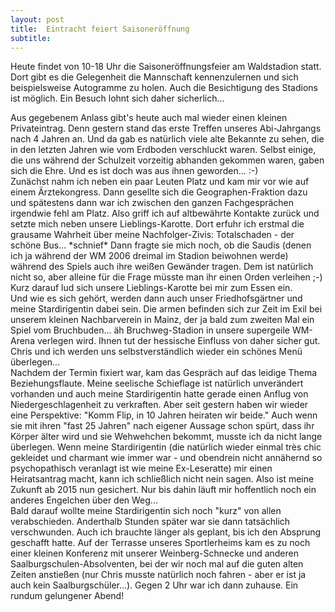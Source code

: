 ```yaml
---
layout: post
title:  Eintracht feiert Saisoneröffnung
subtitle:  
---
```


Heute findet von 10-18 Uhr die Saisoneröffnungsfeier am Waldstadion statt. Dort gibt es die Gelegenheit die Mannschaft kennenzulernen und sich beispielsweise Autogramme zu holen. Auch die Besichtigung des Stadions ist möglich. Ein Besuch lohnt sich daher sicherlich...

Aus gegebenem Anlass gibt's heute auch mal wieder einen kleinen Privateintrag. Denn gestern stand das erste Treffen unseres Abi-Jahrgangs nach 4 Jahren an. Und da gab es natürlich viele alte Bekannte zu sehen, die in den letzten Jahren wie vom Erdboden verschluckt waren. Selbst einige, die uns während der Schulzeit vorzeitig abhanden gekommen waren, gaben sich die Ehre. Und es ist doch was aus ihnen geworden... :-)  
Zunächst nahm ich neben ein paar Leuten Platz und kam mir vor wie auf einem Ärztekongress. Dann gesellte sich die Geographen-Fraktion dazu und spätestens dann war ich zwischen den ganzen Fachgesprächen irgendwie fehl am Platz. Also griff ich auf altbewährte Kontakte zurück und setzte mich neben unsere Lieblings-Karotte. Dort erfuhr ich erstmal die grausame Wahrheit über meine Nachfolger-Zivis: Totalschaden - der schöne Bus... \*schnief\* Dann fragte sie mich noch, ob die Saudis (denen ich ja während der WM 2006 dreimal im Stadion beiwohnen werde) während des Spiels auch ihre weißen Gewänder tragen. Dem ist natürlich nicht so, aber alleine für die Frage müsste man ihr einen Orden verleihen ;-)  
Kurz darauf lud sich unsere Lieblings-Karotte bei mir zum Essen ein. Und wie es sich gehört, werden dann auch unser Friedhofsgärtner und meine Stardirigentin dabei sein. Die armen befinden sich zur Zeit im Exil bei unserem kleinen Nachbarverein in Mainz, der ja bald zum zweiten Mal ein Spiel vom Bruchbuden... äh Bruchweg-Stadion in unsere supergeile WM-Arena verlegen wird. Ihnen tut der hessische Einfluss von daher sicher gut. Chris und ich werden uns selbstverständlich wieder ein schönes Menü überlegen...  
Nachdem der Termin fixiert war, kam das Gespräch auf das leidige Thema Beziehungsflaute. Meine seelische Schieflage ist natürlich unverändert vorhanden und auch meine Stardirigentin hatte gerade einen Anflug von Niedergeschlagenheit zu verkraften. Aber seit gestern haben wir wieder eine Perspektive: "Komm Flip, in 10 Jahren heiraten wir beide." Auch wenn sie mit ihren "fast 25 Jahren" nach eigener Aussage schon spürt, dass ihr Körper älter wird und sie Wehwehchen bekommt, musste ich da nicht lange überlegen. Wenn meine Stardirigentin (die natürlich wieder einmal très chic gekleidet und charmant wie immer war - und obendrein nicht annähernd so psychopathisch veranlagt ist wie meine Ex-Leseratte) mir einen Heiratsantrag macht, kann ich schließlich nicht nein sagen. Also ist meine Zukunft ab 2015 nun gesichert. Nur bis dahin läuft mir hoffentlich noch ein anderes Engelchen über den Weg...  
Bald darauf wollte meine Stardirigentin sich noch "kurz" von allen verabschieden. Anderthalb Stunden später war sie dann tatsächlich verschwunden. Auch ich brauchte länger als geplant, bis ich den Absprung geschafft hatte. Auf der Terrasse unseres Sportlerheims kam es zu noch einer kleinen Konferenz mit unserer Weinberg-Schnecke und anderen Saalburgschulen-Absolventen, bei der wir noch mal auf die guten alten Zeiten anstießen (nur Chris musste natürlich noch fahren - aber er ist ja auch kein Saalburgschüler...). Gegen 2 Uhr war ich dann zuhause. Ein rundum gelungener Abend!
